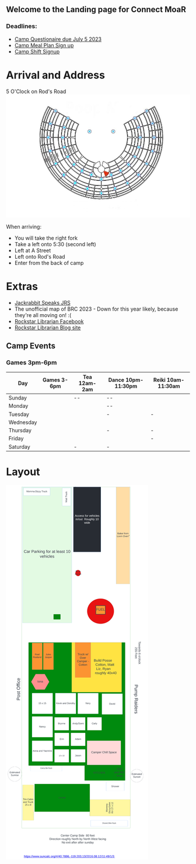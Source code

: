 ## Welcome to the Landing page for Connect MoaR

### Deadlines:
* [Camp Questionaire due July 5 2023](https://forms.gle/hVggiE9id1CJw2H59) 
* [Camp Meal Plan Sign up](https://forms.gle/Gon5jkSN8AGf1JsM8)
* [Camp Shift Signup](https://forms.gle/haT4VcDZyxvidDFYA)

# Arrival and Address
5 O'Clock on Rod's Road
<img src="./images/Camp_rough_location.jpg">

When arriving: 
* You will take the right fork
* Take a left onto 5:30 (second left)
* Left at A Street
* Left onto Rod's Road
* Enter from the back of camp


# Extras
* [Jackrabbit Speaks JRS](https://burningman.org/news/jrs/)
* The unofficial map of BRC 2023 - Down for this year likely, because they're all moving on! :( 
* [Rockstar Librarian Facebook](https://www.facebook.com/rockstarlibrarianpage/)
* [Rockstar Librarian Blog site](https://www.rockstarlibrarian.com/)



## Camp Events
### Games  3pm-6pm

| Day| Games 3-6pm| Tea 12am-2am| Dance 10pm-11:30pm| Reiki 10am-11:30am|
| --- | --- | --- | --- | --- |
|Sunday|| -- | -- | 
|Monday|||  -- |
|Tuesday||| - | - |
|Wednesday||  |
|Thursday||| - | -|
|Friday||| | - |
|Saturday|| - | - |


# Layout

<img src="images/camp-layout.png" alt="Camp Layout" />

